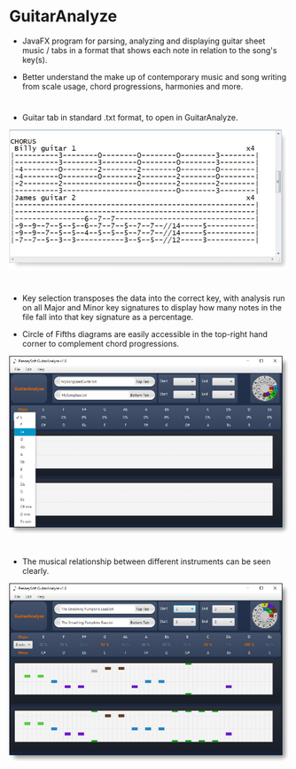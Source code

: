 # GuitarAnalyze

- JavaFX program for parsing, analyzing and displaying guitar sheet music / tabs in a format that shows each note in relation to the song's key(s).

- Better understand the make up of contemporary music and song writing from scale usage, chord progressions, harmonies and more.

#

- Guitar tab in standard .txt format, to open in GuitarAnalyze.

<img src="https://raw.githubusercontent.com/nicholas-penney/GuitarAnalyze/main/Asset/Tab.jpg">

#

- Key selection transposes the data into the correct key, with analysis run on all Major and Minor key signatures to display how many notes in the file fall into that key signature as a percentage.

- Circle of Fifths diagrams are easily accessible in the top-right hand corner to complement chord progressions.

<img src="https://raw.githubusercontent.com/nicholas-penney/GuitarAnalyze/main/Asset/GAKey.jpg">

#

- The musical relationship between different instruments can be seen clearly.

<img src="https://raw.githubusercontent.com/nicholas-penney/GuitarAnalyze/main/Asset/GAPumpkins.jpg">
